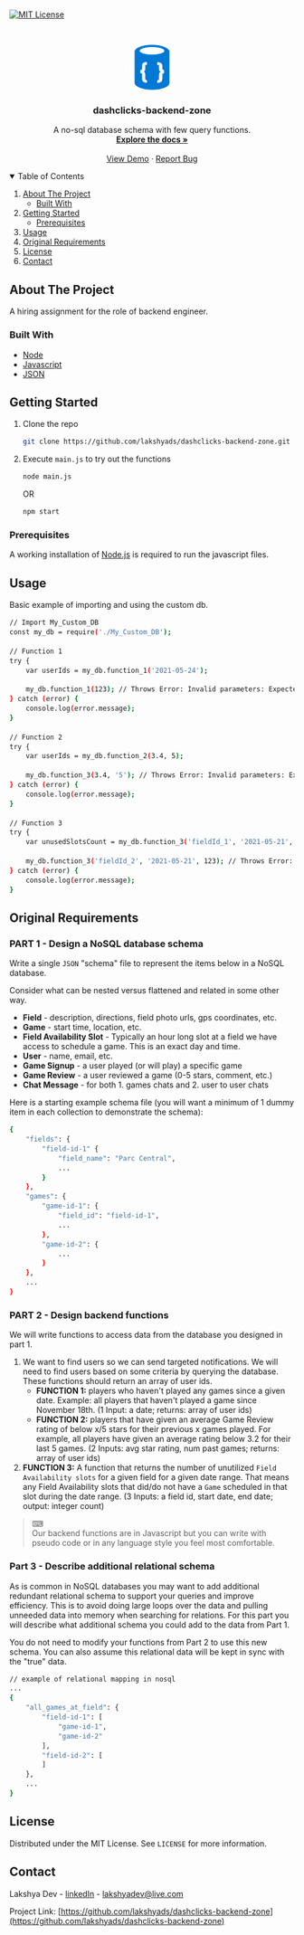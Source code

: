 <!-- PROJECT LOGO -->

#

[![MIT License][license-shield]][license-url]

<br />
<p align="center">
  <a href="https://github.com/lakshyads/dashclicks-backend-zone">
    <img src="images/nosql-database.png" alt="Logo" width="80" height="80">
  </a>

  <h3 align="center">dashclicks-backend-zone</h3>

  <p align="center">
    A no-sql database schema with few query functions.
    <br />
    <a href="https://github.com/lakshyads/dashclicks-backend-zone"><strong>Explore the docs »</strong></a>
    <br />
    <br />
    <a href="https://github.com/lakshyads/dashclicks-backend-zone">View Demo</a>
    ·
    <a href="https://github.com/lakshyads/dashclicks-backend-zone/issues/new/choose">Report Bug</a>
  </p>
</p>

<!-- TABLE OF CONTENTS -->
<details open="open">
  <summary>Table of Contents</summary>
  <ol>
    <li>
      <a href="#about-the-project">About The Project</a>
      <ul>
        <li><a href="#built-with">Built With</a></li>
      </ul>
    </li>
    <li>
      <a href="#getting-started">Getting Started</a>
      <ul>
        <li><a href="#prerequisites">Prerequisites</a></li>
      </ul>
    </li>
    <li><a href="#usage">Usage</a></li>
    <li><a href="#original-requirements">Original Requirements</a></li>
    <li><a href="#license">License</a></li>
    <li><a href="#contact">Contact</a></li>
  </ol>
</details>

<!-- ABOUT THE PROJECT -->

## About The Project

A hiring assignment for the role of backend engineer.

### Built With

- [Node](https://nodejs.org/en/)
- [Javascript](https://www.javascript.com/)
- [JSON](https://www.json.org/json-en.html)

<!-- GETTING STARTED -->

## Getting Started

1. Clone the repo

   ```sh
   git clone https://github.com/lakshyads/dashclicks-backend-zone.git
   ```

2. Execute `main.js` to try out the functions

   ```sh
   node main.js
   ```

   OR

   ```sh
   npm start
   ```

### Prerequisites

A working installation of [Node.js](https://nodejs.org/en/) is required to run the javascript files.

<!-- USAGE EXAMPLES -->

## Usage

Basic example of importing and using the custom db.

```sh
// Import My_Custom_DB
const my_db = require('./My_Custom_DB');

// Function 1
try {
    var userIds = my_db.function_1('2021-05-24');

    my_db.function_1(123); // Throws Error: Invalid parameters: Expected (string) but found (number)
} catch (error) {
    console.log(error.message);
}

// Function 2
try {
    var userIds = my_db.function_2(3.4, 5);

    my_db.function_3(3.4, '5'); // Throws Error: Invalid parameters: Expected (number, number) but found (number, string)
} catch (error) {
    console.log(error.message);
}

// Function 3
try {
    var unusedSlotsCount = my_db.function_3('fieldId_1', '2021-05-21', '2021-05-29');

    my_db.function_3('fieldId_2', '2021-05-21', 123); // Throws Error: Invalid parameters: Expected (string, string, string) but found (string, string, number)
} catch (error) {
    console.log(error.message);
}
```

<!-- CONTRIBUTING -->

## Original Requirements

### PART 1 - Design a NoSQL database schema

Write a single `JSON` "schema" file to represent the items below in a NoSQL database.

Consider what can be nested versus flattened and related in some other way.

- **Field** - description, directions, field photo urls, gps coordinates, etc.
- **Game** - start time, location, etc.
- **Field Availability Slot** - Typically an hour long slot at a field we have access to schedule a game. This is an exact day and time.
- **User** - name, email, etc.
- **Game Signup** - a user played (or will play) a specific game
- **Game Review** - a user reviewed a game (0-5 stars, comment, etc.)
- **Chat Message** - for both 1. games chats and 2. user to user chats

Here is a starting example schema file (you will want a minimum of 1 dummy item in each collection to demonstrate the schema):

```sh
{
    "fields": {
        "field-id-1" {
            "field_name": "Parc Central",
            ...
        }
    },
    "games": {
        "game-id-1": {
            "field_id": "field-id-1",
            ...
        },
        "game-id-2": {
            ...
        }
    },
    ...
}
```

### PART 2 - Design backend functions

We will write functions to access data from the database you designed in part 1.

1. We want to find users so we can send targeted notifications. We will need to find users based on some criteria by querying the database. These functions should return an array of user ids.
   - **FUNCTION 1:** players who haven't played any games since a given date. Example: all players that haven't played a game since November 18th. \(1 Input: a date; returns: array of user ids\)
   - **FUNCTION 2:** players that have given an average Game Review rating of below x/5 stars for their previous x games played. For example, all players have given an average rating below 3.2 for their last 5 games. \(2 Inputs: avg star rating, num past games; returns: array of user ids)
2. **FUNCTION 3:** A function that returns the number of unutilized `Field Availability slots` for a given field for a given date range. That means any Field Availability slots that did/do not have a `Game` scheduled in that slot during the date range. \(3 Inputs: a field id, start date, end date; output: integer count\)

> ⌨  
> Our backend functions are in Javascript but you can write with pseudo code or in any language style you feel most comfortable.

### Part 3 - Describe additional relational schema

As is common in NoSQL databases you may want to add additional redundant relational schema to support your queries and improve efficiency.
This is to avoid doing large loops over the data and pulling unneeded data into memory when searching for relations.
For this part you will describe what additional schema you could add to the data from Part 1.

You do not need to modify your functions from Part 2 to use this new schema.
You can also assume this relational data will be kept in sync with the "true" data.

```sh
// example of relational mapping in nosql
...
{
    "all_games_at_field": {
        "field-id-1": [
            "game-id-1",
            "game-id-2"
        ],
        "field-id-2": [
        ]
    },
    ...
}
```

<!-- LICENSE -->

## License

Distributed under the MIT License. See `LICENSE` for more information.

<!-- CONTACT -->

## Contact

Lakshya Dev - [linkedIn](https://www.linkedin.com/in/lakshya-dev-502034162) - lakshyadev@live.com

Project Link: [https://github.com/lakshyads/dashclicks-backend-zone](https://github.com/lakshyads/dashclicks-backend-zone)

<!-- MARKDOWN LINKS & IMAGES -->
<!-- https://www.markdownguide.org/basic-syntax/#reference-style-links -->

[license-shield]: https://img.shields.io/github/license/lakshyads/dashclicks-backend-zone?style=for-the-badge
[license-url]: https://github.com/lakshyads/dashclicks-backend-zone/blob/929ea2229b6176311352017286345463c9fbcca9/LICENSE.txt
